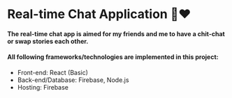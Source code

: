 # Real-time Chat Application 🍭♥

#### The real-time chat app is aimed for my friends and me to have a chit-chat or swap stories each other.

#### All following frameworks/technologies are implemented in this project:
- Front-end: React (Basic)
- Back-end/Database: Firebase, Node.js
- Hosting: Firebase